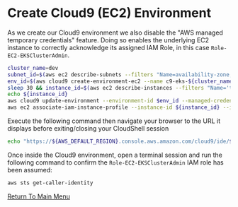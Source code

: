 # Create Cloud9 (EC2) Environment

As we create our Cloud9 environment we also disable the "AWS managed temporary credentials" feature.
Doing so enables the underlying EC2 instance to correctly acknowledge its assigned IAM Role, in this case `Role-EC2-EKSClusterAdmin`.
```bash
cluster_name=dev
subnet_id=$(aws ec2 describe-subnets --filters "Name=availability-zone,Values=${AWS_DEFAULT_REGION}a" "Name=default-for-az,Values=true" --query "Subnets[].SubnetId" --output text)
env_id=$(aws cloud9 create-environment-ec2 --name c9-eks-${cluster_name} --instance-type m5.large --image-id amazonlinux-2-x86_64 --subnet-id ${subnet_id} --automatic-stop-time-minutes 1440 --query "environmentId" --output text)
sleep 30 && instance_id=$(aws ec2 describe-instances --filters "Name='tag:aws:cloud9:environment',Values='${env_id}'" --query "Reservations[].Instances[0].InstanceId" --output text)
echo ${instance_id}                                                                          # if blank, wait (sleep) a little longer and repeat previous instruction
aws cloud9 update-environment --environment-id $env_id --managed-credentials-action DISABLE # disable "AWS managed temporary credentials"
aws ec2 associate-iam-instance-profile --instance-id ${instance_id} --iam-instance-profile Name=Role-EC2-EKSClusterAdmin
```

Execute the following command then navigate your browser to the URL it displays before exiting/closing your CloudShell session
```bash
echo "https://${AWS_DEFAULT_REGION}.console.aws.amazon.com/cloud9/ide/${env_id}"
```

Once inside the Cloud9 environment, open a terminal session and run the following command to confirm the `Role-EC2-EKSClusterAdmin` IAM role has been assumed:
```bash
aws sts get-caller-identity
```

[Return To Main Menu](/README.md)
